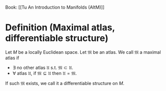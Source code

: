 Book: [[Tu An Introduction to Manifolds (AItM)]]
# Definition (Maximal atlas, differentiable structure)
Let $M$ be a locally Euclidean space.
Let $\mathfrak{M}$ be an atlas.
We call $\mathfrak{M}$ a maximal atlas if 
- $\exists$ no other atlas $\mathfrak{U}$ s.t. $\mathfrak{M}\subset \mathfrak{U}$.
- $\forall$ atlas $\mathfrak{U}$, if $\mathfrak{M}\subseteq \mathfrak{U}$ then $\mathfrak{U}=\mathfrak{M}$.

If such $\mathfrak{M}$ exists, we call it a differentiable structure on $M$.